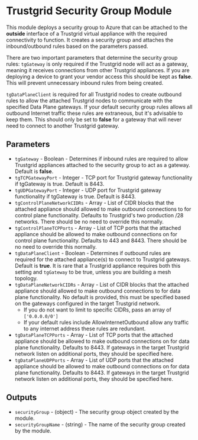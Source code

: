 # Trustgrid Security Group Module
This module deploys a security group to Azure that can be attached to the **outside** interface of a Trustgrid virtual appliance with the required connectivity to function. It creates a security group and attaches the inbound/outbound rules based on the parameters passed. 

There are two important parameters that determine the security group rules:
`tgGateway` is only required if the Trustgrid node will act as a gateway, meaning it receives connections from other Trustgrid appliances. If you are deploying a device to grant your vendor access this should be kept as **false**. This will prevent unnecessary inbound rules from being created.

`tgDataPlaneClient` is required for all Trustgrid nodes to create outbound rules to allow the attached Trustgrid nodes to communicate with the specified Data Plane gateways. If your default security group rules allows all outbound Internet traffic these rules are extraneous, but it's advisable to keep them. This should only be set to **false** for a gateway that will never need to connect to another Trustgrid gateway.


## Parameters

- `tgGateway` - Boolean - Determines if inbound rules are required to allow Trustgrid appliances attached to the security group to act as a gateway. Default is **false**.
- `tgTCPGatewayPort` - Integer - TCP port for Trustgrid gateway functionality if tgGateway is true. Default is 8443.
- `tgUDPGatewayPort` - Integer - UDP port for Trustgrid gateway functionality if tgGateway is true. Default is 8443.
- `tgControlPlaneNetworkCIDRs` - Array - List of CIDR blocks that the attached appliance should allowed to make outbound connections to for control plane functionality. Defaults to Trustgrid's two production /28 networks. There should be no need to override this normally.
- `tgControlPlaneTCPPorts` - Array - List of TCP ports that the attached appliance should be allowed to make outbound connections on for control plane functionality. Defaults to 443 and 8443. There should be no need to override this normally.
- `tgDataPlaneClient` - Boolean - Determines if outbound rules are required for the attached appliance(s) to connect to Trustgrid gateways. Default is **true**. It is rare that a Trustgrid appliance requires both this setting and `tgGateway` to be true, unless you are building a mesh topology.
- `tgDataPlaneNetworkCIDRs` - Array - List of CIDR blocks that the attached appliance should allowed to make outbound connections to for data plane functionality. No default is provided, this must be specified based on the gateways configured in the target Trustgrid network. 
    - If you do not want to limit to specific CIDRs, pass an array of `['0.0.0.0/0']`
    - If your default rules include AllowInternetOutbound allow any traffic to any internet address these rules are redundant.
- `tgDataPlaneTCPPorts` - Array - List of TCP ports that the attached appliance should be allowed to make outbound connections on for data plane functionality. Defaults to 8443. If gateways in the target Trustgrid network listen on additional ports, they should be specified here.
- `tgDataPlaneUDPPorts` - Array - List of UDP ports that the attached appliance should be allowed to make outbound connections on for data plane functionality. Defaults to 8443. If gateways in the target Trustgrid network listen on additional ports, they should be specified here.

## Outputs
- `securityGroup` - (object) - The security group object created by the module.
- `securityGroupName` - (string) - The name of the security group created by the module.